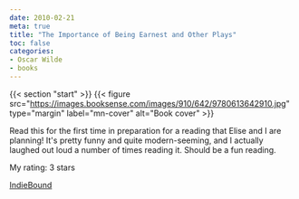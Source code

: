 ```yaml
---
date: 2010-02-21
meta: true
title: "The Importance of Being Earnest and Other Plays"
toc: false
categories:
- Oscar Wilde
- books
---
```


{{< section "start" >}}
{{< figure src="https://images.booksense.com/images/910/642/9780613642910.jpg" type="margin" label="mn-cover" alt="Book cover" >}}

Read this for the first time in preparation for a reading that Elise and I are planning! It's pretty funny and quite modern-seeming, and I actually laughed out loud a number of times reading it. Should be a fun reading.

My rating: 3 stars  

[IndieBound](https://www.indiebound.org/book/9780613642910)
